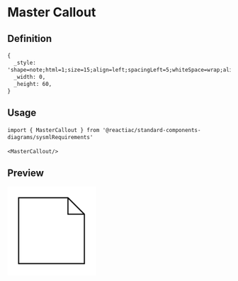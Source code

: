 # Master Callout

## Definition

```
{
  _style: 'shape=note;html=1;size=15;align=left;spacingLeft=5;whiteSpace=wrap;align=center;',
  _width: 0,
  _height: 60,
}
```

## Usage

```
import { MasterCallout } from '@reactiac/standard-components-diagrams/sysmlRequirements'

<MasterCallout/>
```

## Preview

<img src="./master-callout.png" width="200"/>
